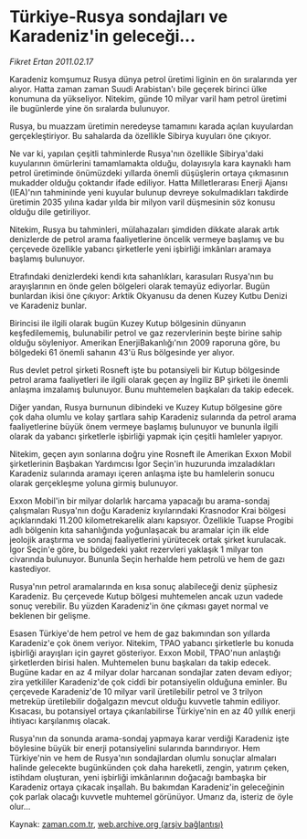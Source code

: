 # Türkiye-Rusya sondajları ve Karadeniz'in geleceği...

*Fikret Ertan 2011.02.17*

<td class="columnist-detail">
<p>Karadeniz komşumuz Rusya dünya petrol üretimi liginin en ön sıralarında yer alıyor. Hatta zaman zaman Suudi Arabistan'ı bile geçerek birinci ülke konumuna da yükseliyor. Nitekim, günde 10 milyar varil ham petrol üretimi ile bugünlerde yine ön sıralarda bulunuyor.</p>
<p>
<div id="haberMetinDiv">
<p>Rusya, bu muazzam üretimin neredeyse tamamını karada açılan kuyulardan gerçekleştiriyor. Bu sahalarda da özellikle Sibirya kuyuları öne çıkıyor.
<p>Ne var ki, yapılan çeşitli tahminlerde Rusya'nın özellikle Sibirya'daki kuyularının ömürlerini tamamlamakta olduğu, dolayısıyla kara kaynaklı ham petrol üretiminde önümüzdeki yıllarda önemli düşüşlerin ortaya çıkmasının mukadder olduğu çoktandır ifade ediliyor. Hatta Milletlerarası Enerji Ajansı (IEA)'nın tahmininde yeni kuyular bulunup devreye sokulmadıkları takdirde üretimin 2035 yılına kadar yılda bir milyon varil düşmesinin söz konusu olduğu dile getiriliyor.
<p>Nitekim, Rusya bu tahminleri, mülahazaları şimdiden dikkate alarak artık denizlerde de petrol arama faaliyetlerine öncelik vermeye başlamış ve bu çerçevede özellikle yabancı şirketlerle yeni işbirliği imkânları aramaya başlamış bulunuyor.
<p>Etrafındaki denizlerdeki kendi kıta sahanlıkları, karasuları Rusya'nın bu arayışlarının en önde gelen bölgeleri olarak temayüz ediyorlar. Bugün bunlardan ikisi öne çıkıyor: Arktik Okyanusu da denen Kuzey Kutbu Denizi ve Karadeniz bunlar.
<p>Birincisi ile ilgili olarak bugün Kuzey Kutup bölgesinin dünyanın keşfedilememiş, bulunabilir petrol ve gaz rezervlerinin beşte birine sahip olduğu söyleniyor. Amerikan EnerjiBakanlığı'nın 2009 raporuna göre, bu bölgedeki 61 önemli sahanın 43'ü Rus bölgesinde yer alıyor.
<p>Rus devlet petrol şirketi Rosneft işte bu potansiyeli bir Kutup bölgesinde petrol arama faaliyetleri ile ilgili olarak geçen ay İngiliz BP şirketi ile önemli anlaşma imzalamış bulunuyor. Bunu muhtemelen başkaları da takip edecek.
<p>Diğer yandan, Rusya burnunun dibindeki ve Kuzey Kutup bölgesine göre çok daha olumlu ve kolay şartlara sahip Karadeniz sularında da petrol arama faaliyetlerine büyük önem vermeye başlamış bulunuyor ve bununla ilgili olarak da yabancı şirketlerle işbirliği yapmak için çeşitli hamleler yapıyor.
<p>Nitekim, geçen ayın sonlarına doğru yine Rosneft ile Amerikan Exxon Mobil şirketlerinin Başbakan Yardımcısı İgor Seçin'in huzurunda imzaladıkları Karadeniz sularında aramayı içeren anlaşma işte bu hamlelerin sonucu olarak gerçekleşme yoluna girmiş bulunuyor.
<p>Exxon Mobil'in bir milyar dolarlık harcama yapacağı bu arama-sondaj çalışmaları Rusya'nın doğu Karadeniz kıyılarındaki Krasnodor Krai bölgesi açıklarındaki 11.200 kilometrekarelik alanı kapsıyor. Özellikle Tuapse Progibi adlı bölgenin kıta sahanlığında yoğunlaşacak bu aramalar için ilk elde jeolojik araştırma ve sondaj faaliyetlerini yürütecek ortak şirket kurulacak. İgor Seçin'e göre, bu bölgedeki yakıt rezervleri yaklaşık 1 milyar ton civarında bulunuyor. Bununla Seçin herhalde hem petrolü ve hem de gazı kastediyor.
<p>Rusya'nın petrol aramalarında en kısa sonuç alabileceği deniz şüphesiz Karadeniz. Bu çerçevede Kutup bölgesi muhtemelen ancak uzun vadede sonuç verebilir. Bu yüzden Karadeniz'in öne çıkması gayet normal ve beklenen bir gelişme.
<p>Esasen Türkiye'de hem petrol ve hem de gaz bakımından son yıllarda Karadeniz'e çok önem veriyor. Nitekim, TPAO yabancı şirketlerle bu konuda işbirliği arayışları için gayret gösteriyor. Exxon Mobil, TPAO'nun anlaştığı şirketlerden birisi halen. Muhtemelen bunu başkaları da takip edecek. Bugüne kadar en az 4 milyar dolar harcanan sondajlar zaten devam ediyor; zira yetkililer Karadeniz'de çok ciddi bir potansiyelin olduğuna eminler. Bu çerçevede Karadeniz'de 10 milyar varil üretilebilir petrol ve 3 trilyon metreküp üretilebilir doğalgazın mevcut olduğu kuvvetle tahmin ediliyor. Kısacası, bu potansiyel ortaya çıkarılabilirse Türkiye'nin en az 40 yıllık enerji ihtiyacı karşılanmış olacak.
<p>Rusya'nın da sonunda arama-sondaj yapmaya karar verdiği Karadeniz işte böylesine büyük bir enerji potansiyelini sularında barındırıyor. Hem Türkiye'nin ve hem de Rusya'nın sondajlardan olumlu sonuçlar almaları halinde gelecekte bugünkünden çok daha hareketli, zengin, yatırım çeken, istihdam oluşturan, yeni işbirliği imkânlarının doğacağı bambaşka bir Karadeniz ortaya çıkacak inşallah. Bu bakımdan Karadeniz'in geleceğinin çok parlak olacağı kuvvetle muhtemel görünüyor. Umarız da, isteriz de öyle olur...</p></p></p></p></p></p></p></p></p></p></p></p></div>
</p>
<a href="http://web.archive.org/web/20110222205539/mailto:f.ertan@zaman.com.tr">
</a></td>

Kaynak: [zaman.com.tr](http://zaman.com.tr/yazar.do?yazino=1094694), [web.archive.org (arşiv bağlantısı)](http://web.archive.org/web/20110222205539/http://zaman.com.tr:80/yazar.do?yazino=1094694)
